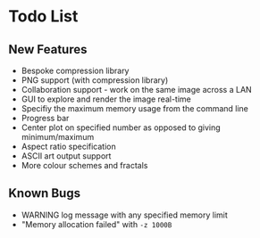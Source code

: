 # Todo List

## New Features
- Bespoke compression library
- PNG support (with compression library)
- Collaboration support - work on the same image across a LAN
- GUI to explore and render the image real-time
- Specifiy the maximum memory usage from the command line
- Progress bar
- Center plot on specified number as opposed to giving minimum/maximum
- Aspect ratio specification
- ASCII art output support
- More colour schemes and fractals

## Known Bugs
- WARNING log message with any specified memory limit
- "Memory allocation failed" with `-z 1000B`